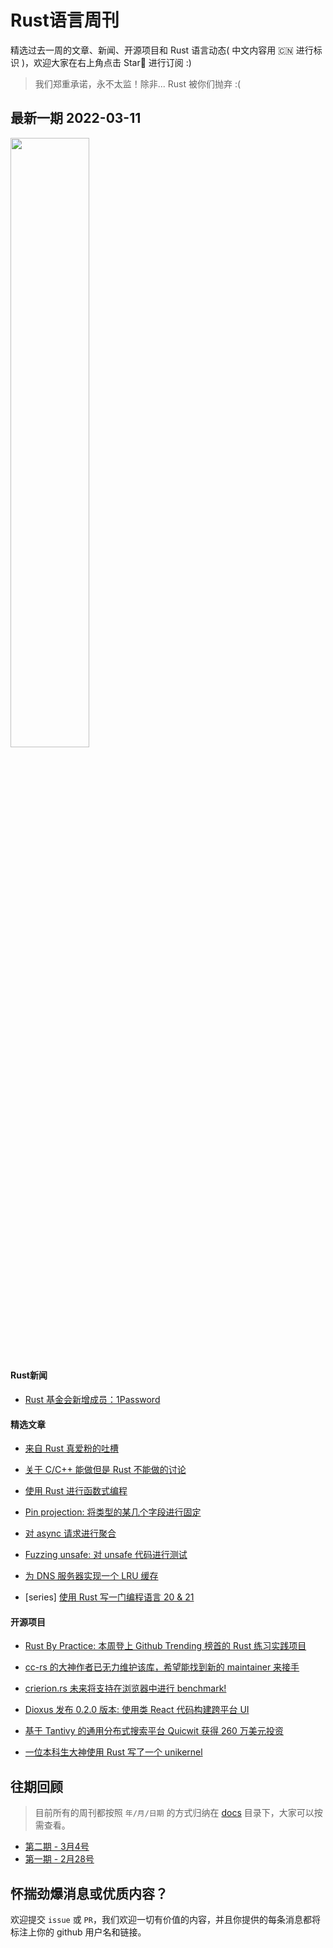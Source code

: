 # Rust语言周刊
精选过去一周的文章、新闻、开源项目和 Rust 语言动态( 中文内容用 🇨🇳 进行标识 )，欢迎大家在右上角点击 Star🌟 进行订阅 :)

> 我们郑重承诺，永不太监！除非... Rust 被你们抛弃 :(

## 最新一期 2022-03-11


<img src="https://pic3.zhimg.com/80/v2-a6bc444e06bde6f7cc40ae673009c864_1440w.png" width="50%" />

#### Rust新闻

- [Rust 基金会新增成员：1Password](https://foundation.rust-lang.org/posts/2022-03-08-member-spotlight-1password/)


#### 精选文章

- [来自 Rust 真爱粉的吐槽](https://blog.yossarian.net/2022/03/10/Things-I-hate-about-Rust-redux)
  
- [关于 C/C++ 能做但是 Rust 不能做的讨论](https://www.reddit.com/r/rust/comments/ta2ckk/can_rust_do_every_low_level_stuff_cc_do/)

- [使用 Rust 进行函数式编程](https://kerkour.com/rust-functional-programming)

- [Pin projection: 将类型的某几个字段进行固定](https://github.com/ko-crypto/ko-crypto)

- [对 async 请求进行聚合](https://fasterthanli.me/articles/request-coalescing-in-async-rust)

- [Fuzzing unsafe: 对 unsafe 代码进行测试](https://medium.com/@adetaylor/fuzzing-unsafe-code-in-a-rust-crate-dcf3ec04d79a)

- [为 DNS 服务器实现一个 LRU 缓存](https://memo.barrucadu.co.uk/dns-cache.html)

- [series] [使用 Rust 写一门编程语言 20 & 21](https://www.youtube.com/watch?v=SGy2icp8aTI)
  
#### 开源项目

- [Rust By Practice: 本周登上 Github Trending 榜首的 Rust 练习实践项目](https://github.com/sunface/rust-by-practice)
  
- [cc-rs 的大神作者已无力维护该库，希望能找到新的 maintainer 来接手](https://github.com/alexcrichton/cc-rs/issues/663)

- [crierion.rs 未来将支持在浏览器中进行 benchmark!](https://www.tweag.io/blog/2022-03-03-criterion-rs/)

- [Dioxus 发布 0.2.0 版本: 使用类 React 代码构建跨平台 UI](https://dioxuslabs.com/blog/release-020/)

- [基于 Tantivy 的通用分布式搜索平台 Quicwit 获得 260 万美元投资](https://www.reddit.com/r/rust/comments/tazt21/quickwit_the_distributed_search_engine_built_on/)

- [一位本科生大神使用 Rust 写了一个 unikernel](https://github.com/StardustOS/stardust-oxide)



## 往期回顾

> 目前所有的周刊都按照 `年/月/日期` 的方式归纳在 [docs](./docs) 目录下，大家可以按需查看。

- [第二期 - 3月4号](./docs/2022/3月/04.md)
- [第一期 - 2月28号](./docs/2022/2月/28.md)


## 怀揣劲爆消息或优质内容？
欢迎提交 `issue` 或 `PR`，我们欢迎一切有价值的内容，并且你提供的每条消息都将标注上你的 github 用户名和链接。
